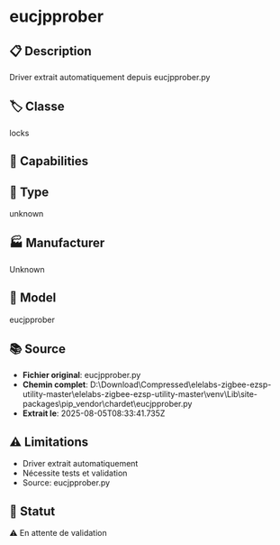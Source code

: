 # eucjpprober

## 📋 Description
Driver extrait automatiquement depuis eucjpprober.py

## 🏷️ Classe
locks

## 🔧 Capabilities


## 📡 Type
unknown

## 🏭 Manufacturer
Unknown

## 📱 Model
eucjpprober

## 📚 Source
- **Fichier original**: eucjpprober.py
- **Chemin complet**: D:\Download\Compressed\elelabs-zigbee-ezsp-utility-master\elelabs-zigbee-ezsp-utility-master\venv\Lib\site-packages\pip\_vendor\chardet\eucjpprober.py
- **Extrait le**: 2025-08-05T08:33:41.735Z

## ⚠️ Limitations
- Driver extrait automatiquement
- Nécessite tests et validation
- Source: eucjpprober.py

## 🚀 Statut
⚠️ En attente de validation
